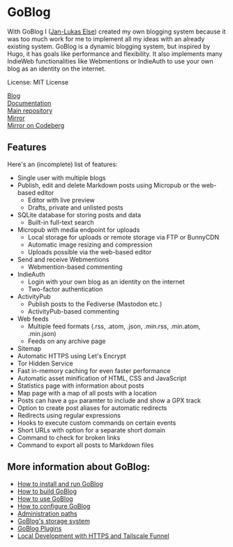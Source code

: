 # GoBlog

With GoBlog I ([Jan-Lukas Else](https://jlelse.blog)) created my own blogging system because it was too much work for me to implement all my ideas with an already existing system. GoBlog is a dynamic blogging system, but inspired by Hugo, it has goals like performance and flexibility. It also implements many IndieWeb functionalities like Webmentions or IndieAuth to use your own blog as an identity on the internet.

License: MIT License

[Blog](https://goblog.app/)  
[Documentation](https://docs.goblog.app)  
[Main repository](https://github.com/jlelse/GoBlog)  
[Mirror](https://git.jlel.se/jlelse/GoBlog)  
[Mirror on Codeberg](https://codeberg.org/jlelse/GoBlog)

## Features

Here's an (incomplete) list of features:

- Single user with multiple blogs
- Publish, edit and delete Markdown posts using Micropub or the web-based editor
    - Editor with live preview
    - Drafts, private and unlisted posts
- SQLite database for storing posts and data
    - Built-in full-text search
- Micropub with media endpoint for uploads
    - Local storage for uploads or remote storage via FTP or BunnyCDN
    - Automatic image resizing and compression
    - Uploads possible via the web-based editor
- Send and receive Webmentions
    - Webmention-based commenting
- IndieAuth
    - Login with your own blog as an identity on the internet
    - Two-factor authentication
- ActivityPub
    - Publish posts to the Fediverse (Mastodon etc.)
    - ActivityPub-based commenting
- Web feeds
    - Multiple feed formats (.rss, .atom, .json, .min.rss, .min.atom, .min.json)
    - Feeds on any archive page
- Sitemap
- Automatic HTTPS using Let's Encrypt
- Tor Hidden Service
- Fast in-memory caching for even faster performance
- Automatic asset minification of HTML, CSS and JavaScript
- Statistics page with information about posts
- Map page with a map of all posts with a location
- Posts can have a `gpx` paramter to include and show a GPX track
- Option to create post aliases for automatic redirects
- Redirects using regular expressions
- Hooks to execute custom commands on certain events
- Short URLs with option for a separate short domain
- Command to check for broken links
- Command to export all posts to Markdown files

## More information about GoBlog:

- [How to install and run GoBlog](./install.md)
- [How to build GoBlog](./build.md)
- [How to use GoBlog](./usage.md)
- [How to configure GoBlog](./config.md)
- [Administration paths](./admin-paths.md)
- [GoBlog's storage system](./storage.md)
- [GoBlog Plugins](./plugins.md)
- [Local Development with HTTPS and Tailscale Funnel](./local-dev-https.md)